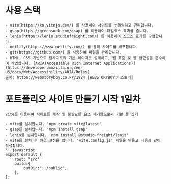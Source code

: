 # 사용 스택

    - vite(https://ko.vitejs.dev/) 를 사용하여 사이트를 번들링하고 관리합니다.
    - gsap(https://greensock.com/gsap) 를 이용하여 패럴랙스 효과를 줍니다.
    - lenis(https://lenis.studiofreight.com/) 를 이용하여 스므스 효과를 구현합니다.
    - netlify(https://www.netlify.com/) 를 통해 사이트를 배포합니다.
    - git(https://github.com/) 을 사용하여 파일을 관리합니다.
    - HTML, CSS 기반으로 웹사이트의 기본 레이아웃 설계하고, 웹 표준 및 웹 접근성을 준수하여 작업합니다. [ARIA(Accessible Rich Internet Applications)](https://developer.mozilla.org/en-US/docs/Web/Accessibility/ARIA/Roles)
    출처: https://webstoryboy.co.kr/1924 [WEBSTORYBOY:티스토리]

# 포트폴리오 사이트 만들기 시작 1일차

    vite를 이용하여 사이트를 제작 및 불필요한 요소 제거함으로써 기본 틀 잡기

    - vite를 설치합니다. 'npm create vite@latest'
    - gsap를 설치합니다. 'npm install gsap'
    - lenis를 설치합니다. 'npm install @studio-freight/lenis'
    - vite를 설치 후 환경 설정을 합니다. 'vite.config.js' 파일을 만들고 다음과 같이 작성합니다.
    '''javascript
    export default {
        root: "src"
        build:{
            outDir:"../public",
        },
    };
    
